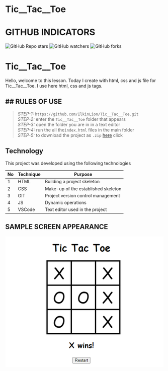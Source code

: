 # Tic__Tac__Toe
 
# GITHUB INDICATORS

![GitHub Repo stars](https://img.shields.io/github/stars/IlkinLion/Tic__Tac__Toe?style=for-the-badge)
![GitHub watchers](https://img.shields.io/github/watchers/IlkinLion/Tic__Tac__Toe?style=for-the-badge)
![GitHub forks](https://img.shields.io/github/forks/IlkinLion/Tic__Tac__Toe?style=for-the-badge)

  # Tic__Tac__Toe

Hello, welcome to this lesson. Today I create with html, css and js file for Tic__Tac__Toe. I use here html, css and js tags. 
## ## RULES OF USE

> *STEP-1:* `https://github.com/IlkinLion/Tic__Tac__Toe.git` <br/>
> *STEP-2:*  enter the `Tic__Tac__Toe` folder that appears <br/>
> *STEP-3:*  open the folder you are in in a text editor <br/>
> *STEP-4:*  run the  all the`index.html` files in the main folder <br/>
> *STEP-5:*  to download the project as `.zip`  [here](https://github.com/IlkinLion/Tic__Tac__Toe/archive/refs/heads/main.zip) click <br/>


## Technology

This project was developed using the following technologies

| No | Technique | Purpose |
| - | ---------- | --------------------- |
| 1 | HTML | Building a project skeleton |
| 2 | CSS |  Make-up of the established skeleton |
| 3 | GIT |  Project version control management |
| 4 | JS | Dynamic operations |
| 5 | VSCode | Text editor used in the project |


## SAMPLE SCREEN APPEARANCE

![There was a screenshot here](./screen3.PNG)

